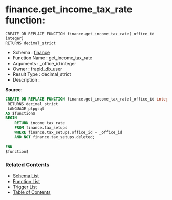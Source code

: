 # finance.get_income_tax_rate function:

```plpgsql
CREATE OR REPLACE FUNCTION finance.get_income_tax_rate(_office_id integer)
RETURNS decimal_strict
```
* Schema : [finance](../../schemas/finance.md)
* Function Name : get_income_tax_rate
* Arguments : _office_id integer
* Owner : frapid_db_user
* Result Type : decimal_strict
* Description : 


**Source:**
```sql
CREATE OR REPLACE FUNCTION finance.get_income_tax_rate(_office_id integer)
 RETURNS decimal_strict
 LANGUAGE plpgsql
AS $function$
BEGIN
    RETURN income_tax_rate
    FROM finance.tax_setups
    WHERE finance.tax_setups.office_id = _office_id
    AND NOT finance.tax_setups.deleted;
        
END
$function$

```

### Related Contents
* [Schema List](../../schemas.md)
* [Function List](../../functions.md)
* [Trigger List](../../triggers.md)
* [Table of Contents](../../README.md)

